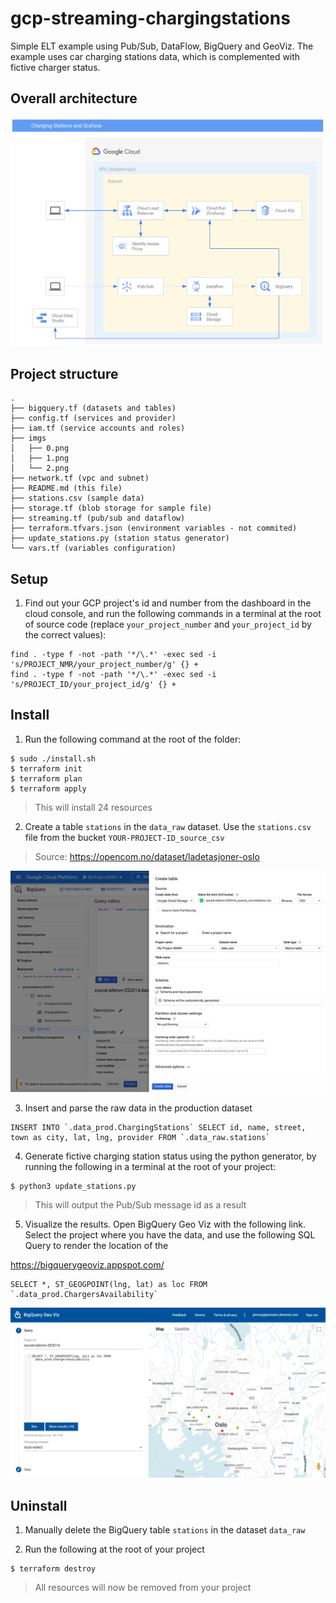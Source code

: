 # gcp-streaming-chargingstations
Simple ELT example using Pub/Sub, DataFlow, BigQuery and GeoViz. The example uses car charging stations data, which is complemented with fictive charger status.


## Overall architecture

![](imgs/3.png)


## Project structure
```
.
├── bigquery.tf (datasets and tables)
├── config.tf (services and provider)
├── iam.tf (service accounts and roles)
├── imgs
│   ├── 0.png
│   ├── 1.png
│   └── 2.png
├── network.tf (vpc and subnet)
├── README.md (this file)
├── stations.csv (sample data)
├── storage.tf (blob storage for sample file)
├── streaming.tf (pub/sub and dataflow)
├── terraform.tfvars.json (environment variables - not commited)
├── update_stations.py (station status generator)
└── vars.tf (variables configuration)
```

## Setup

1. Find out your GCP project's id and number from the dashboard in the cloud console, and run the following commands in a terminal at the root of source code (replace `your_project_number` and `your_project_id` by the correct values):
```shell
find . -type f -not -path '*/\.*' -exec sed -i 's/PROJECT_NMR/your_project_number/g' {} +
find . -type f -not -path '*/\.*' -exec sed -i 's/PROJECT_ID/your_project_id/g' {} +
```

## Install

1. Run the following command at the root of the folder:
```shell 
$ sudo ./install.sh
$ terraform init
$ terraform plan
$ terraform apply
```

> This will install 24 resources

2. Create a table `stations` in the `data_raw` dataset. Use the `stations.csv` file from the bucket `YOUR-PROJECT-ID_source_csv`

> Source: https://opencom.no/dataset/ladetasjoner-oslo

![](imgs/1.png)


3. Insert and parse the raw data in the production dataset

```
INSERT INTO `.data_prod.ChargingStations` SELECT id, name, street, town as city, lat, lng, provider FROM `.data_raw.stations`
```

4. Generate fictive charging station status using the python generator, by running the following in a terminal at the root of your project:

```shell
$ python3 update_stations.py

```

> This will output the Pub/Sub message id as a result


5. Visualize the results. Open BigQuery Geo Viz with the following link. Select the project where you have the data, and use the following SQL Query to render the location of the 

https://bigquerygeoviz.appspot.com/

```
SELECT *, ST_GEOGPOINT(lng, lat) as loc FROM `.data_prod.ChargersAvailability` 
```

![](imgs/2.png)



## Uninstall


1. Manually delete the BigQuery table `stations` in the dataset `data_raw`

2. Run the following at the root of your project

```shell 
$ terraform destroy
```

> All resources will now be removed from your project
